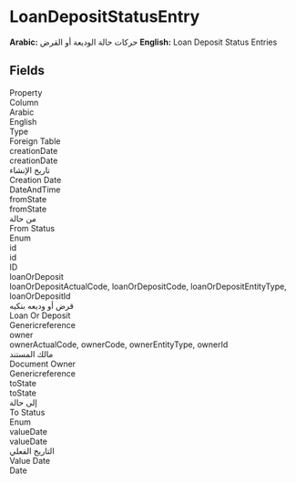 
<div class='tableName'>


# LoanDepositStatusEntry
</div>

**Arabic:** حركات حالة الوديعة أو القرض
**English:** Loan Deposit Status Entries

<ContentFilter/>

<div class='searchable'>

## Fields

<div class="nama-table">
<div class="row header-row">
<div class="cell">Property</div>
<div class="cell">Column</div>
<div class="cell">Arabic</div>
<div class="cell">English</div>
<div class="cell">Type</div>
<div class="cell">Foreign Table</div>
</div><div class="row searchable" id="creationDate">
<div class="cell" data-label="Property">creationDate</div>
<div class="cell" data-label="Column">creationDate</div>
<div class="cell" data-label="Arabic">تاريخ الإنشاء</div>
<div class="cell" data-label="English">Creation Date</div>
<div class="cell" data-label="Type">DateAndTime</div>

</div>

<div class="row searchable" id="fromState">
<div class="cell" data-label="Property">fromState</div>
<div class="cell" data-label="Column">fromState</div>
<div class="cell" data-label="Arabic"> من حالة</div>
<div class="cell" data-label="English"> From Status</div>
<div class="cell" data-label="Type">Enum</div>

</div>

<div class="row searchable" id="id">
<div class="cell" data-label="Property">id</div>
<div class="cell" data-label="Column">id</div>
<div class="cell" data-label="Arabic"></div>
<div class="cell" data-label="English"></div>
<div class="cell" data-label="Type">ID</div>

</div>

<div class="row searchable" id="loanOrDeposit">
<div class="cell" data-label="Property">loanOrDeposit</div>
<div class="cell gen-ref-column" data-label="Column">loanOrDepositActualCode,  loanOrDepositCode,  loanOrDepositEntityType,  loanOrDepositId</div>
<div class="cell" data-label="Arabic"> قرض أو وديعه بنكيه</div>
<div class="cell" data-label="English"> Loan Or Deposit</div>
<div class="cell" data-label="Type">Genericreference</div>

</div>

<div class="row searchable" id="owner">
<div class="cell" data-label="Property">owner</div>
<div class="cell gen-ref-column" data-label="Column">ownerActualCode,  ownerCode,  ownerEntityType,  ownerId</div>
<div class="cell" data-label="Arabic"> مالك المستند</div>
<div class="cell" data-label="English"> Document Owner</div>
<div class="cell" data-label="Type">Genericreference</div>

</div>

<div class="row searchable" id="toState">
<div class="cell" data-label="Property">toState</div>
<div class="cell" data-label="Column">toState</div>
<div class="cell" data-label="Arabic"> إلى حالة</div>
<div class="cell" data-label="English"> To Status</div>
<div class="cell" data-label="Type">Enum</div>

</div>

<div class="row searchable" id="valueDate">
<div class="cell" data-label="Property">valueDate</div>
<div class="cell" data-label="Column">valueDate</div>
<div class="cell" data-label="Arabic">التاريخ الفعلي</div>
<div class="cell" data-label="English">Value Date</div>
<div class="cell" data-label="Type">Date</div>

</div>


</div>
</div>

